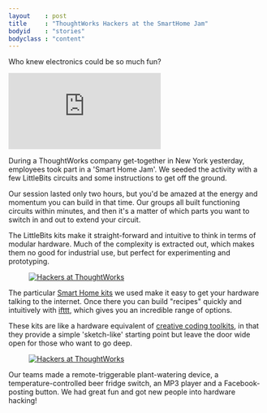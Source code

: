 ```yaml
---
layout    : post
title     : "ThoughtWorks Hackers at the SmartHome Jam"
bodyid    : "stories"
bodyclass : "content"
---
```

<p>Who knew electronics could be so much fun?</p>

<div class="video">
	<iframe src="https://player.vimeo.com/video/122844160?color=ffffff" frameborder="0" webkitallowfullscreen mozallowfullscreen allowfullscreen></iframe>
</div>

<p>During a ThoughtWorks company get-together in New York yesterday, employees took part in a 'Smart Home Jam'. We seeded the activity with a few LittleBits circuits and some instructions to get off the ground.</p>

<!--excerpt-ends-->

<p>Our session lasted only two hours, but you'd be amazed at the energy and momentum you can build in that time. Our groups all built functioning circuits within minutes, and then it's a matter of which parts you want to switch in and out to extend your circuit.</p>

<p>The LittleBits kits make it straight-forward and intuitive to think in terms of modular hardware. Much of the complexity is extracted out, which makes them no good for industrial use, but perfect for experimenting and prototyping.</p>

<figure>
	<a href="/images/blog/2015-03-21-thoughthackers/thoughthackers2.jpg">
		<img src="/images/blog/2015-03-21-thoughthackers/thoughthackers2-small.jpg" alt="Hackers at ThoughtWorks" />
	</a>
</figure>

<p>The particular <a href="http://littlebits.cc/kits/smart-home-kit">Smart Home kits</a> we used make it easy to get your hardware talking to the internet. Once there you can build "recipes" quickly and intuitively with <a href="https://ifttt.com/">ifttt</a>, which gives you an incredible range of options.</p>

<p>These kits are like a hardware equivalent of <a href="http://createdigitalmotion.com/2013/01/awesome-universe-of-creative-coding-explained-in-five-minutes-video/">creative coding toolkits</a>, in that they provide a simple 'sketch-like' starting point but leave the door wide open for those who want to go deep.</p>

<figure>
	<a href="/images/blog/2015-03-21-thoughthackers/thoughthackers1.jpg">
		<img src="/images/blog/2015-03-21-thoughthackers/thoughthackers1-small.jpg" alt="Hackers at ThoughtWorks" />
	</a>
</figure>

<p>Our teams made a remote-triggerable plant-watering device, a temperature-controlled beer fridge switch, an MP3 player and a Facebook-posting button. We had great fun and got new people into hardware hacking!</p>